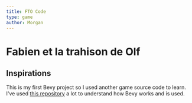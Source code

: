 ```yaml
---
title: FTO Code
type: game
author: Morgan
---
```


# Fabien et la trahison de Olf


## Inspirations

This is my first Bevy project so I used another game source code to learn.
I've used [this repository](https://github.com/TheRealTeamFReSh/MurderUserDungeon)
a lot to understand how Bevy works and is used.
